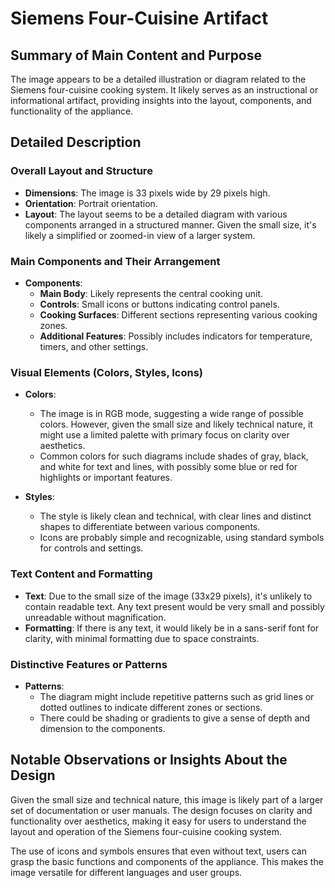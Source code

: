 # Siemens Four-Cuisine Artifact

## Summary of Main Content and Purpose
The image appears to be a detailed illustration or diagram related to the Siemens four-cuisine cooking system. It likely serves as an instructional or informational artifact, providing insights into the layout, components, and functionality of the appliance.

## Detailed Description

### Overall Layout and Structure
- **Dimensions**: The image is 33 pixels wide by 29 pixels high.
- **Orientation**: Portrait orientation.
- **Layout**: The layout seems to be a detailed diagram with various components arranged in a structured manner. Given the small size, it's likely a simplified or zoomed-in view of a larger system.

### Main Components and Their Arrangement
- **Components**:
  - **Main Body**: Likely represents the central cooking unit.
  - **Controls**: Small icons or buttons indicating control panels.
  - **Cooking Surfaces**: Different sections representing various cooking zones.
  - **Additional Features**: Possibly includes indicators for temperature, timers, and other settings.

### Visual Elements (Colors, Styles, Icons)
- **Colors**:
  - The image is in RGB mode, suggesting a wide range of possible colors. However, given the small size and likely technical nature, it might use a limited palette with primary focus on clarity over aesthetics.
  - Common colors for such diagrams include shades of gray, black, and white for text and lines, with possibly some blue or red for highlights or important features.

- **Styles**:
  - The style is likely clean and technical, with clear lines and distinct shapes to differentiate between various components.
  - Icons are probably simple and recognizable, using standard symbols for controls and settings.

### Text Content and Formatting
- **Text**: Due to the small size of the image (33x29 pixels), it's unlikely to contain readable text. Any text present would be very small and possibly unreadable without magnification.
- **Formatting**: If there is any text, it would likely be in a sans-serif font for clarity, with minimal formatting due to space constraints.

### Distinctive Features or Patterns
- **Patterns**:
  - The diagram might include repetitive patterns such as grid lines or dotted outlines to indicate different zones or sections.
  - There could be shading or gradients to give a sense of depth and dimension to the components.

## Notable Observations or Insights About the Design

Given the small size and technical nature, this image is likely part of a larger set of documentation or user manuals. The design focuses on clarity and functionality over aesthetics, making it easy for users to understand the layout and operation of the Siemens four-cuisine cooking system.

The use of icons and symbols ensures that even without text, users can grasp the basic functions and components of the appliance. This makes the image versatile for different languages and user groups.